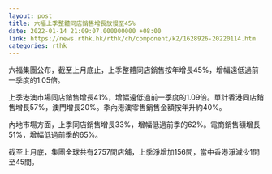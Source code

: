 ```yaml
---
layout: post
title: 六福上季整體同店銷售增長放慢至45%
date: 2022-01-14 21:09:07.000000000 +08:00
link: https://news.rthk.hk/rthk/ch/component/k2/1628926-20220114.htm
categories: rthk
---
```


六福集團公布，截至上月底止，上季整體同店銷售按年增長45%，增幅遠低過前一季度的1.05倍。

上季港澳市場同店銷售增長41%，增幅遠低過前一季度的1.09倍。單計香港同店銷售增長57%，澳門增長20%。季內港澳零售銷售金額按年升約40%。

內地市場方面，上季同店銷售增長33%，增幅低過前季的62%。電商銷售額增長51%，增幅低過前季的65%。

截至上月底，集團全球共有2757間店舖，上季淨增加156間，當中香港淨減少1間至45間。
